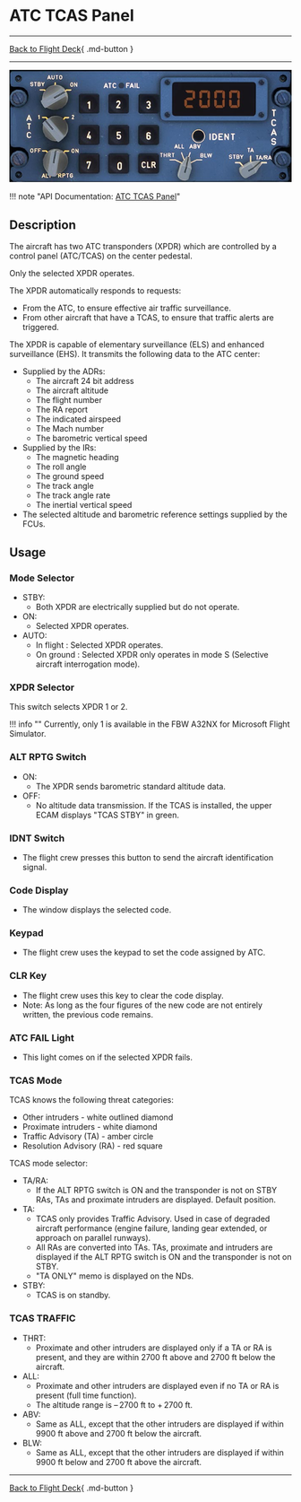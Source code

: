 # ATC TCAS Panel

---

[Back to Flight Deck](../index.md){ .md-button }

---

![ATC-TCAS Panel](../../../assets/a32nx-briefing/pedestal/ATC-TCAS.jpg "ATC-TCAS Panel")

!!! note "API Documentation: [ATC TCAS Panel](../../../../../aircraft/a32nx/a32nx-api/a32nx-flightdeck-api.md#atc-tcas)"

## Description

The aircraft has two ATC transponders (XPDR) which are controlled by a control panel (ATC/TCAS) on the center pedestal.

Only the selected XPDR operates.

The XPDR automatically responds to requests:

- From the ATC, to ensure effective air traffic surveillance.
- From other aircraft that have a TCAS, to ensure that traffic alerts are triggered.

The XPDR is capable of elementary surveillance (ELS) and enhanced surveillance (EHS). It transmits the following data to the ATC center:

- Supplied by the ADRs:
    - The aircraft 24 bit address
    - The aircraft altitude
    - The flight number
    - The RA report
    - The indicated airspeed
    - The Mach number
    - The barometric vertical speed
- Supplied by the IRs:
    - The magnetic heading
    - The roll angle
    - The ground speed
    - The track angle
    - The track angle rate
    - The inertial vertical speed
- The selected altitude and barometric reference settings supplied by the FCUs.

## Usage

###  Mode Selector

- STBY:
    - Both XPDR are electrically supplied but do not operate.
- ON:
    - Selected XPDR operates.
- AUTO:
    - In flight : Selected XPDR operates.
    - On ground : Selected XPDR only operates in mode S (Selective aircraft interrogation mode).

### XPDR Selector

This switch selects XPDR 1 or 2.

!!! info ""
    Currently, only 1 is available in the FBW A32NX for Microsoft Flight Simulator.

### ALT RPTG Switch

- ON:
    - The XPDR sends barometric standard altitude data.
- OFF:
    - No altitude data transmission. If the TCAS is installed, the upper ECAM displays "TCAS STBY" in green.

### IDNT Switch

- The flight crew presses this button to send the aircraft identification signal.

### Code Display

- The window displays the selected code.

### Keypad

- The flight crew uses the keypad to set the code assigned by ATC.

### CLR Key

- The flight crew uses this key to clear the code display.
- Note: As long as the four figures of the new code are not entirely written, the previous code remains.

### ATC FAIL Light

- This light comes on if the selected XPDR fails.

### TCAS Mode

TCAS knows the following threat categories:

- Other intruders - white outlined diamond
- Proximate intruders - white diamond
- Traffic Advisory (TA) - amber circle
- Resolution Advisory (RA) - red square

TCAS mode selector:

- TA/RA:
    - If the ALT RPTG switch is ON and the transponder is not on STBY RAs, TAs and proximate intruders are displayed. Default position.
- TA:
    - TCAS only provides Traffic Advisory. Used in case of degraded aircraft performance (engine failure, landing gear extended, or approach on parallel runways).
    - All RAs are converted into TAs. TAs, proximate and intruders are displayed if the ALT RPTG switch is ON and the transponder is not on STBY.
    - "TA ONLY" memo is displayed on the NDs.
- STBY:
    - TCAS is on standby.

### TCAS TRAFFIC

- THRT:
    - Proximate and other intruders are displayed only if a TA or RA is present, and they are within 2700 ft above and 2700 ft below the aircraft.
- ALL:
    - Proximate and other intruders are displayed even if no TA or RA is present (full time function).
    - The altitude range is – 2700 ft to + 2700 ft.
- ABV:
    - Same as ALL, except that the other intruders are displayed if within 9900 ft above and 2700 ft below the aircraft.
- BLW:
    - Same as ALL, except that the other intruders are displayed if within 9900 ft below and 2700 ft above the aircraft.

---

[Back to Flight Deck](../index.md){ .md-button }
